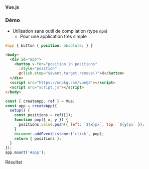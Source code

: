 #### Vue.js
### Démo

<div class="r-stack">
<div class="fragment fade-out" data-fragment-index="1">

* Utilisation sans outil de compilation (type `npm`)
  * Pour une application très simple 

```css fix
#app { button { position: absolute; } }
```

```html fix
<body>
  <div id="app">
    <button v-for="position in positions"
      :style="position"
      @click.stop="$event.target.remove()">X</button>
  </div>
  <script src="https://unpkg.com/vue@3"></script>
  <script src="script.js"></script>
</body>
```

</div>

<div class="fragment fade-in-then-out" data-fragment-index="1">

```javascript
const { createApp, ref } = Vue;
const app = createApp({
  setup() {
    const positions = ref([]);
    function pop({ x, y }) {
      positions.value.push({ left: `${x}px`, top: `${y}px` });
    }
    document.addEventListener('click', pop);
    return { positions };
  }
});
app.mount('#app');
```

</div>

<div class="fragment" data-fragment-index="3">
Résultat

<div data-code-example="vue-in-browser" data-code-example-size="big"></div>

</div>

</div>
